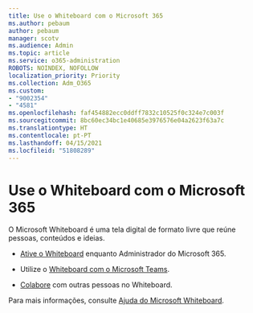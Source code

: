 ```yaml
---
title: Use o Whiteboard com o Microsoft 365
ms.author: pebaum
author: pebaum
manager: scotv
ms.audience: Admin
ms.topic: article
ms.service: o365-administration
ROBOTS: NOINDEX, NOFOLLOW
localization_priority: Priority
ms.collection: Adm_O365
ms.custom:
- "9002354"
- "4581"
ms.openlocfilehash: faf454882ecc0ddff7832c10525f0c324e7c003f
ms.sourcegitcommit: 8bc60ec34bc1e40685e3976576e04a2623f63a7c
ms.translationtype: HT
ms.contentlocale: pt-PT
ms.lasthandoff: 04/15/2021
ms.locfileid: "51808289"
---
```

# <a name="use-whiteboard-with-microsoft-365"></a>Use o Whiteboard com o Microsoft 365

O Microsoft Whiteboard é uma tela digital de formato livre que reúne pessoas, conteúdos e ideias. 

- [Ative o Whiteboard](https://support.office.com/article/d236aef8-fcdf-4b5e-b5d7-7f157461e920#bkmk_07) enquanto Administrador do Microsoft 365. 

- Utilize o [Whiteboard com o Microsoft Teams](https://support.microsoft.com/office/7a6e7218-e9dc-4ccc-89aa-b1a0bb9c31ee). 

- [Colabore](https://support.office.com/article/d236aef8-fcdf-4b5e-b5d7-7f157461e920#bkmk_27) com outras pessoas no Whiteboard. 

Para mais informações, consulte [Ajuda do Microsoft Whiteboard](https://support.office.com/article/d236aef8-fcdf-4b5e-b5d7-7f157461e920). 
